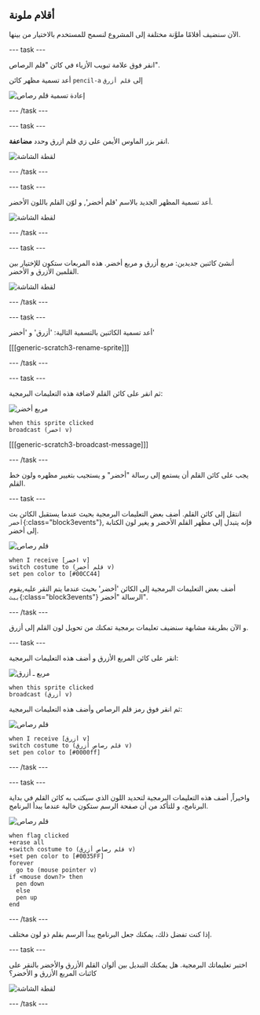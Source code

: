 ## أقلام ملونة

الآن سنضيف أقلامًا ملوَّنة مختلفة إلى المشروع لنسمح للمستخدم بالاختيار من بينها.

--- task ---

انقر فوق علامة تبويب الأزياء في كائن "قلم الرصاص".

أعد تسمية مظهر كائن `pencil-a` إلى `قلم أزرق`

![إعادة تسمية قلم رصاص](images/rename-pencil.png)

--- /task ---

--- task ---

انقر بزر الماوس الأيمن على زي قلم ازرق وحدد **مضاعفة**.

![لقطة الشاشة](images/paint-blue-duplicate.png)

--- /task ---

--- task ---

أعد تسمية المظهر الجديد بالاسم 'قلم أخضر', و لوّن القلم باللون الأخضر.

![لقطة الشاشة](images/paint-pencil-green.png)

--- /task ---

--- task ---

أنشئ كائنين جديدين: مربع أزرق و مربع أخضر. هذه المربعات ستكون للإختيار بين القلمين الأزرق و الأخضر.

![لقطة الشاشة](images/paint-selectors.png)

--- /task ---

--- task ---

أعد تسمية الكائنين بالتسمية التالية: 'أزرق' و 'أخضر'

[[[generic-scratch3-rename-sprite]]]

--- /task ---

--- task ---

ثم انقر على كائن القلم لاضافة هذه التعليمات البرمجية: 

![مربع أخضر](images/green_square.png)

```blocks3
when this sprite clicked
broadcast (اخضر v)
```

[[[generic-scratch3-broadcast-message]]]

--- /task ---

يجب على كائن القلم أن يستمع إلى رسالة "أخضر" و يستجيب بتغيير مظهره ولون خط القلم.

--- task ---

انتقل إلى كائن القلم. أضف بعض التعليمات البرمجية بحيث عندما يستقبل الكائن بث `أخضر`{:class="block3events"}, فإنه يتبدل إلى مظهر القلم الأخضر و يغير لون الكتابة إلى أخضر.

![قلم رصاص](images/pencil.png)

```blocks3
when I receive [اخضر v]
switch costume to (قلم أخضر v)
set pen color to [#00CC44]
```

أضف بعض التعليمات البرمجية إلى الكائن 'أخضر' بحيث عندما يتم النقر عليه,يقوم `ببث`{:class="block3events"} الرسالة "أخضر".

--- /task ---

و الآن بطريقة مشابهة سنضيف تعليمات برمجية تمكنك من تحويل لون القلم إلى أزرق.

--- task ---

انقر على كائن المربع الأزرق و أضف هذه التعليمات البرمجية:

![مربع ـ أزرق](images/blue_square.png)

```blocks3
when this sprite clicked
broadcast (أزرق v)
```

ثم انقر فوق رمز قلم الرصاص وأضف هذه التعليمات البرمجية:

![قلم رصاص](images/pencil.png)

```blocks3
when I receive [أزرق v]
switch costume to (قلم رصاص أزرق v)
set pen color to [#0000ff]
```

--- /task --- 

--- task ---

واخيراً, أضف هذه التعليمات البرمجية لتحديد اللون الذي سيكتب به كائن القلم في بداية البرنامج، و للتأكد من أن صفحة الرسم ستكون خالية عندما يبدأ البرنامج.

![قلم رصاص](images/pencil.png)

```blocks3
when flag clicked
+erase all
+switch costume to (قلم رصاص أزرق v)
+set pen color to [#0035FF]
forever
  go to (mouse pointer v)
if <mouse down?> then
  pen down
  else
  pen up
end
```

--- /task ---

إذا كنت تفضل ذلك، يمكنك جعل البرنامج يبدأ الرسم بقلم ذو لون مختلف.

--- task ---

اختبر تعليماتك البرمجية. هل يمكنك التبديل بين ألوان القلم الأزرق والأخضر بالنقر على كائنات المربع الأزرق و الأخضر؟

![لقطة الشاشة](images/paint-pens-test.png)

--- /task ---